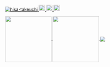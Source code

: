 <p align="left">
  <a href="https://github.com/hisa-takeuchi/hisa-takeuchi/">
    <img src="https://komarev.com/ghpvc/?username=hisa-takeuchi" alt="hisa-takeuchi" />
  </a>
<!--   <a href="http://twitter.com/hisa-takeuchi">
    <img height="20" src="https://img.shields.io/twitter/follow/hisa-takeuchi?label=Twitter&logo=twitter&style=flat" />
  </a> -->
  <a href="https://github.com/hisa-takeuchi">
    <img height="20" src="https://img.shields.io/github/followers/hisa-takeuchi?label=follow&logo=github&style=flat" />
  </a>
<!--   <a href="https://www.reddit.com/user/hisa-takeuchi">
    <img height="20" src="https://img.shields.io/reddit/user-karma/combined/hisa-takeuchi?label=Reddit&logo=reddit&style=flat" />
  </a>
  <a href="https://stackoverflow.com/users/5720201/hisa-takeuchi">
    <img height="20" src="https://img.shields.io/stackexchange/stackoverflow/r/5720201?label=StackOverflow&logo=stack-overflow&style=flat" />
  </a> -->
  <a href="http://qiita.com/hisatoo">
    <img height="20" src="https://qiita-badge.apiapi.app/s/hisatoo/posts.svg" />
  </a>
  <//qiita.com/hisatoo">
    <img height="20" src="https://qiita-badge.apiapi.app/s/hisatoo/contributions.svg" />
  </a>
</p>

<a href="https://github.com/anuraghazra/github-readme-stats">
  <img height=150 align="center" src="https://github-readme-stats.vercel.app/api?username=hisa-takeuchi&show_icons=true&theme=tokyonight&hide=stars,issues,contribs&hide_rank=false&rank_icon=github" />
</a>
<a href="https://github.com/anuraghazra/convoychat">
  <img height=150 align="center" src="https://github-readme-stats.vercel.app/api/top-langs?username=hisa-takeuchi&layout=compact&langs_count=8&card_width=320&theme=tokyonight" />
</a>

<a href="https://github.com/ryo-ma/github-profile-trophy">
  <img align="center" src="https://github-profile-trophy.vercel.app/?username=hisa-takeuchi&theme=onedark">
</a>
